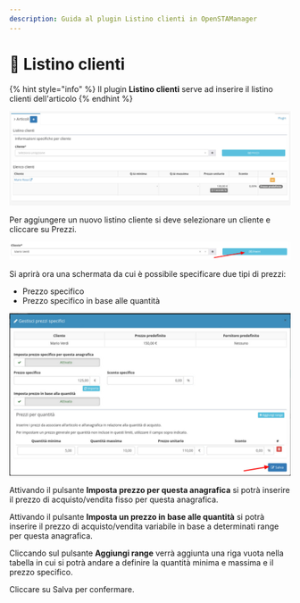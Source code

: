 ```yaml
---
description: Guida al plugin Listino clienti in OpenSTAManager
---
```


# 📑 Listino clienti

{% hint style="info" %}
Il plugin **Listino clienti** serve ad inserire il listino clienti dell'articolo
{% endhint %}

![](<../../../../../.gitbook/assets/image (513).png>)

Per aggiungere un nuovo listino cliente si deve selezionare un cliente e cliccare su Prezzi.

![](<../../../../../.gitbook/assets/image (474).png>)

Si aprirà ora una schermata da cui è possibile specificare due tipi di prezzi:

* Prezzo specifico
* Prezzo specifico in base alle quantità

![](<../../../../../.gitbook/assets/image (504).png>)

Attivando il pulsante **Imposta prezzo per questa anagrafica** si potrà inserire il prezzo di acquisto/vendita fisso per questa anagrafica.

Attivando il pulsante **Imposta un prezzo in base alle quantità** si potrà inserire il prezzo di acquisto/vendita variabile in base a determinati range per questa anagrafica.

Cliccando sul pulsante **Aggiungi range** verrà aggiunta una riga vuota nella tabella in cui si potrà andare a definire la quantità minima e massima e il prezzo specifico.

Cliccare su Salva per confermare.
